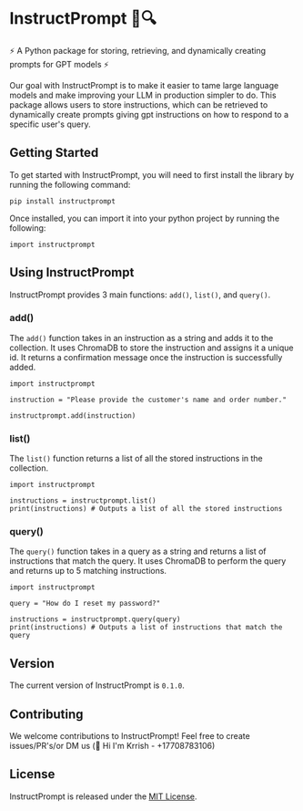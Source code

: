 # InstructPrompt 📝🔍

⚡ A Python package for storing, retrieving, and dynamically creating prompts for GPT models ⚡

Our goal with InstructPrompt is to make it easier to tame large language models and make improving your LLM in production simpler to do. This package allows users to store instructions, which can be retrieved to dynamically create prompts giving gpt instructions on how to respond to a specific user's query. 

## Getting Started 

To get started with InstructPrompt, you will need to first install the library by running the following command:

`pip install instructprompt`

Once installed, you can import it into your python project by running the following:

`import instructprompt`

## Using InstructPrompt

InstructPrompt provides 3 main functions: `add()`, `list()`, and `query()`.

### add()

The `add()` function takes in an instruction as a string and adds it to the collection. It uses ChromaDB to store the instruction and assigns it a unique id. It returns a confirmation message once the instruction is successfully added. 

```
import instructprompt

instruction = "Please provide the customer's name and order number."

instructprompt.add(instruction)
```

### list()

The `list()` function returns a list of all the stored instructions in the collection. 

```
import instructprompt

instructions = instructprompt.list()
print(instructions) # Outputs a list of all the stored instructions
```

### query()

The `query()` function takes in a query as a string and returns a list of instructions that match the query. It uses ChromaDB to perform the query and returns up to 5 matching instructions.

```
import instructprompt

query = "How do I reset my password?"

instructions = instructprompt.query(query)
print(instructions) # Outputs a list of instructions that match the query
```

## Version

The current version of InstructPrompt is `0.1.0`. 

## Contributing

We welcome contributions to InstructPrompt! Feel free to create issues/PR's/or DM us (👋 Hi I'm Krrish - +17708783106)

## License

InstructPrompt is released under the [MIT License](https://github.com/instructprompt/readme/blob/master/LICENSE).